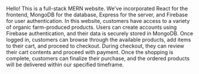 Hello! This is a full-stack MERN website. We've incorporated React for the frontend, MongoDB for the database, Express for the server, and Firebase for user authentication. In this website, customers have access to a variety of organic farm-produced products. Users can create accounts using Firebase authentication, and their data is securely stored in MongoDB. Once logged in, customers can browse through the available products, add items to their cart, and proceed to checkout. During checkout, they can review their cart contents and proceed with payment. Once the shopping is complete, customers can finalize their purchase, and the ordered products will be delivered within our specified timeframe.